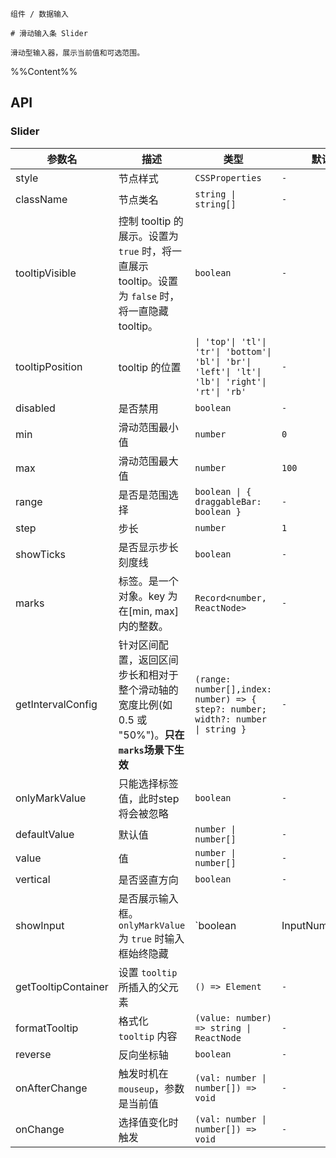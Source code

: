 `````
组件 / 数据输入

# 滑动输入条 Slider

滑动型输入器，展示当前值和可选范围。
`````

%%Content%%

## API

### Slider

|参数名|描述|类型|默认值|版本|
|---|---|---|---|---|
|style|节点样式|`CSSProperties`|`-`|-|
|className|节点类名|`string \| string[]`|`-`|-|
|tooltipVisible|控制 tooltip 的展示。设置为 `true` 时，将一直展示 tooltip。设置为 `false` 时，将一直隐藏 tooltip。|`boolean`|`-`|-|
|tooltipPosition|tooltip 的位置|`\| 'top'\| 'tl'\| 'tr'\| 'bottom'\| 'bl'\| 'br'\| 'left'\| 'lt'\| 'lb'\| 'right'\| 'rt'\| 'rb'`|`-`|-|
|disabled|是否禁用|`boolean`|`-`|-|
|min|滑动范围最小值|`number`|`0`|-|
|max|滑动范围最大值|`number`|`100`|-|
|range|是否是范围选择|`boolean \| { draggableBar: boolean }`|`-`|2.14.0|
|step|步长|`number`|`1`|-|
|showTicks|是否显示步长刻度线|`boolean`|`-`|-|
|marks|标签。是一个对象。key 为在[min, max]内的整数。|`Record<number, ReactNode>`|`-`|-|
|getIntervalConfig|针对区间配置，返回区间步长和相对于整个滑动轴的宽度比例(如 0.5 或 "50%")。**只在`marks`场景下生效**|`(range: number[],index: number) => { step?: number; width?: number \| string }`|`-`|2.30.0|
|onlyMarkValue|只能选择标签值，此时step将会被忽略|`boolean`|`-`|-|
|defaultValue|默认值|`number \| number[]`|`-`|-|
|value|值|`number \| number[]`|`-`|-|
|vertical|是否竖直方向|`boolean`|`-`|-|
|showInput|是否展示输入框。`onlyMarkValue` 为 `true` 时输入框始终隐藏|`boolean | InputNumberProps | InputNumberProps[]`|`-`|-|
|getTooltipContainer|设置 `tooltip` 所插入的父元素|`() => Element`|`-`|-|
|formatTooltip|格式化 `tooltip` 内容|`(value: number) => string \| ReactNode`|`-`|-|
|reverse|反向坐标轴|`boolean`|`-`|-|
|onAfterChange|触发时机在 `mouseup`，参数是当前值|`(val: number \| number[]) => void`|`-`|2.20.0|
|onChange|选择值变化时触发|`(val: number \| number[]) => void`|`-`|-|
